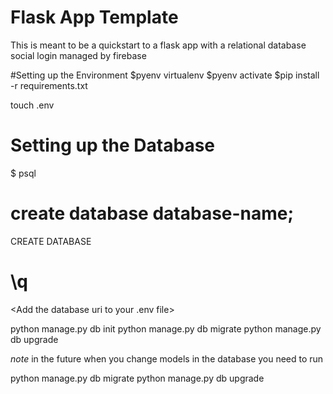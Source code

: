 Flask App Template
===================
This is meant to be a quickstart to a flask app with a relational database social login managed by firebase

#Setting up the Environment
$pyenv virtualenv <name>
$pyenv activate <name>
$pip install -r requirements.txt

touch .env
# Setting up the Database

$ psql
# create database database-name;
CREATE DATABASE
# \q

<Add the database uri to your .env file>

python manage.py db init
python manage.py db migrate
python manage.py db upgrade

*note* in the future when you change models in the database you need to run

python manage.py db migrate
python manage.py db upgrade
